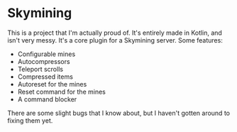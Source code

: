 # Skymining

This is a project that I'm actually proud of. It's entirely made in Kotlin, and isn't very messy.
It's a core plugin for a Skymining server. Some features:
- Configurable mines
- Autocompressors
- Teleport scrolls
- Compressed items
- Autoreset for the mines
- Reset command for the mines
- A command blocker

There are some slight bugs that I know about, but I haven't gotten around to fixing them yet. 
